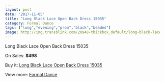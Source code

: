 ```yaml
---
layout: post
date: '2017-11-05'
title: "Long Black Lace Open Back Dress 15035"
category: Formal Dance
tags: ["long","evening","prom","black","beaded"]
image: http://img.transblink.com/20948-thickbox_default/long-black-lace-open-back-dress-15035.jpg
---
```

Long Black Lace Open Back Dress 15035

On Sales: **$498**
<a href="https://www.transblink.com/en/formal-dance/6638-long-black-lace-open-back-dress-15035.html"><amp-img layout="responsive" width="600" height="600" src="//img.transblink.com/20948-thickbox_default/long-black-lace-open-back-dress-15035.jpg" alt="Long Black Lace Open Back Dress 15035 0" /></a>
<a href="https://www.transblink.com/en/formal-dance/6638-long-black-lace-open-back-dress-15035.html"><amp-img layout="responsive" width="600" height="600" src="//img.transblink.com/20949-thickbox_default/long-black-lace-open-back-dress-15035.jpg" alt="Long Black Lace Open Back Dress 15035 1" /></a>

Buy it: [Long Black Lace Open Back Dress 15035](https://www.transblink.com/en/formal-dance/6638-long-black-lace-open-back-dress-15035.html "Long Black Lace Open Back Dress 15035")

View more: [Formal Dance](https://www.transblink.com/en/6-formal-dance "Formal Dance")
